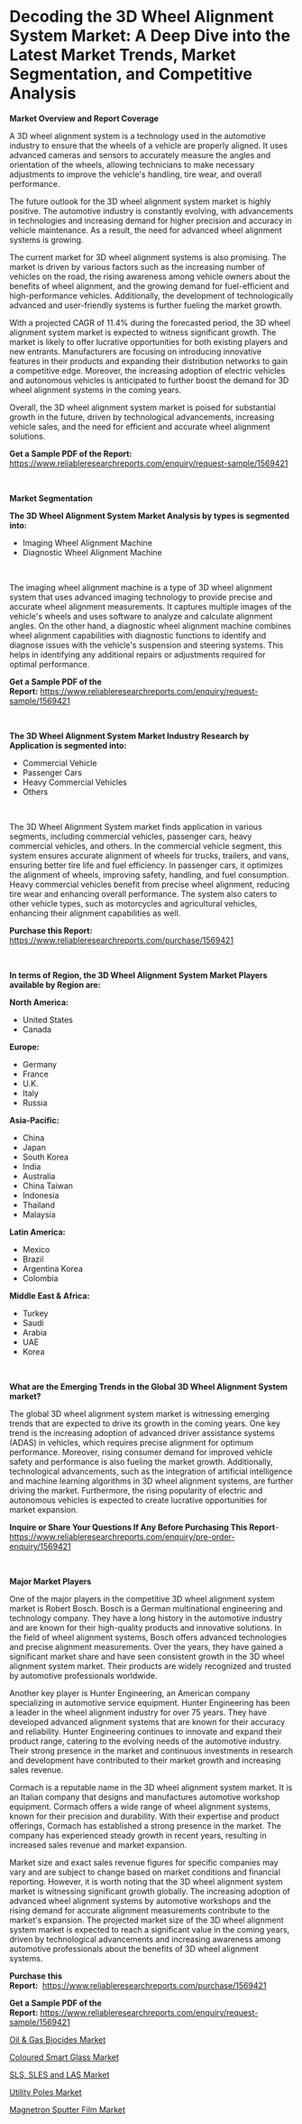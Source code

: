 <p><h1>Decoding the 3D Wheel Alignment System Market: A Deep Dive into the Latest Market Trends, Market Segmentation, and Competitive Analysis</h1></p><p><strong>Market Overview and Report Coverage</strong></p>
<p><p>A 3D wheel alignment system is a technology used in the automotive industry to ensure that the wheels of a vehicle are properly aligned. It uses advanced cameras and sensors to accurately measure the angles and orientation of the wheels, allowing technicians to make necessary adjustments to improve the vehicle's handling, tire wear, and overall performance.</p><p>The future outlook for the 3D wheel alignment system market is highly positive. The automotive industry is constantly evolving, with advancements in technologies and increasing demand for higher precision and accuracy in vehicle maintenance. As a result, the need for advanced wheel alignment systems is growing.</p><p>The current market for 3D wheel alignment systems is also promising. The market is driven by various factors such as the increasing number of vehicles on the road, the rising awareness among vehicle owners about the benefits of wheel alignment, and the growing demand for fuel-efficient and high-performance vehicles. Additionally, the development of technologically advanced and user-friendly systems is further fueling the market growth.</p><p>With a projected CAGR of 11.4% during the forecasted period, the 3D wheel alignment system market is expected to witness significant growth. The market is likely to offer lucrative opportunities for both existing players and new entrants. Manufacturers are focusing on introducing innovative features in their products and expanding their distribution networks to gain a competitive edge. Moreover, the increasing adoption of electric vehicles and autonomous vehicles is anticipated to further boost the demand for 3D wheel alignment systems in the coming years.</p><p>Overall, the 3D wheel alignment system market is poised for substantial growth in the future, driven by technological advancements, increasing vehicle sales, and the need for efficient and accurate wheel alignment solutions.</p></p>
<p><strong>Get a Sample PDF of the Report:</strong> <a href="https://www.reliableresearchreports.com/enquiry/request-sample/1569421">https://www.reliableresearchreports.com/enquiry/request-sample/1569421</a></p>
<p>&nbsp;</p>
<p><strong>Market Segmentation</strong></p>
<p><strong>The 3D Wheel Alignment System Market Analysis by types is segmented into:</strong></p>
<p><ul><li>Imaging Wheel Alignment Machine</li><li>Diagnostic Wheel Alignment Machine</li></ul></p>
<p>&nbsp;</p>
<p><p>The imaging wheel alignment machine is a type of 3D wheel alignment system that uses advanced imaging technology to provide precise and accurate wheel alignment measurements. It captures multiple images of the vehicle's wheels and uses software to analyze and calculate alignment angles. On the other hand, a diagnostic wheel alignment machine combines wheel alignment capabilities with diagnostic functions to identify and diagnose issues with the vehicle's suspension and steering systems. This helps in identifying any additional repairs or adjustments required for optimal performance.</p></p>
<p><strong>Get a Sample PDF of the Report:</strong>&nbsp;<a href="https://www.reliableresearchreports.com/enquiry/request-sample/1569421">https://www.reliableresearchreports.com/enquiry/request-sample/1569421</a></p>
<p>&nbsp;</p>
<p><strong>The 3D Wheel Alignment System Market Industry Research by Application is segmented into:</strong></p>
<p><ul><li>Commercial Vehicle</li><li>Passenger Cars</li><li>Heavy Commercial Vehicles</li><li>Others</li></ul></p>
<p>&nbsp;</p>
<p><p>The 3D Wheel Alignment System market finds application in various segments, including commercial vehicles, passenger cars, heavy commercial vehicles, and others. In the commercial vehicle segment, this system ensures accurate alignment of wheels for trucks, trailers, and vans, ensuring better tire life and fuel efficiency. In passenger cars, it optimizes the alignment of wheels, improving safety, handling, and fuel consumption. Heavy commercial vehicles benefit from precise wheel alignment, reducing tire wear and enhancing overall performance. The system also caters to other vehicle types, such as motorcycles and agricultural vehicles, enhancing their alignment capabilities as well.</p></p>
<p><strong>Purchase this Report:</strong>&nbsp; <a href="https://www.reliableresearchreports.com/purchase/1569421">https://www.reliableresearchreports.com/purchase/1569421</a></p>
<p>&nbsp;</p>
<p><strong>In terms of Region, the 3D Wheel Alignment System Market Players available by Region are:</strong></p>
<p>
    <p> <strong> North America: </strong>
        <ul>
            <li>United States</li>
            <li>Canada</li>
        </ul>
        </p> 
    <p> <strong> Europe: </strong>
        <ul>
            <li>Germany</li>
            <li>France</li>
            <li>U.K.</li>
            <li>Italy</li>
            <li>Russia</li>
        </ul>
        </p> 
    <p> <strong> Asia-Pacific: </strong>
        <ul>
            <li>China</li>
            <li>Japan</li>
            <li>South Korea</li>
            <li>India</li>
            <li>Australia</li>
            <li>China Taiwan</li>
            <li>Indonesia</li>
            <li>Thailand</li>
            <li>Malaysia</li>
        </ul>
        </p> 
    <p> <strong> Latin America: </strong>
        <ul>
            <li>Mexico</li>
            <li>Brazil</li>
            <li>Argentina Korea</li>
            <li>Colombia</li>
        </ul>
        </p> 
    <p> <strong> Middle East & Africa: </strong>
        <ul>
            <li>Turkey</li>
            <li>Saudi</li>
            <li>Arabia</li>
            <li>UAE</li>
            <li>Korea</li>
        </ul>
    </p>
    </p>
<p>&nbsp;</p>
<p><strong>What are the Emerging Trends in the Global 3D Wheel Alignment System market?</strong></p>
<p><p>The global 3D wheel alignment system market is witnessing emerging trends that are expected to drive its growth in the coming years. One key trend is the increasing adoption of advanced driver assistance systems (ADAS) in vehicles, which requires precise alignment for optimum performance. Moreover, rising consumer demand for improved vehicle safety and performance is also fueling the market growth. Additionally, technological advancements, such as the integration of artificial intelligence and machine learning algorithms in 3D wheel alignment systems, are further driving the market. Furthermore, the rising popularity of electric and autonomous vehicles is expected to create lucrative opportunities for market expansion.</p></p>
<p><strong>Inquire or Share Your Questions If Any Before Purchasing This Report</strong>- <a href="https://www.reliableresearchreports.com/enquiry/pre-order-enquiry/1569421">https://www.reliableresearchreports.com/enquiry/pre-order-enquiry/1569421</a></p>
<p>&nbsp;</p>
<p><strong>Major Market Players</strong></p>
<p><p>One of the major players in the competitive 3D wheel alignment system market is Robert Bosch. Bosch is a German multinational engineering and technology company. They have a long history in the automotive industry and are known for their high-quality products and innovative solutions. In the field of wheel alignment systems, Bosch offers advanced technologies and precise alignment measurements. Over the years, they have gained a significant market share and have seen consistent growth in the 3D wheel alignment system market. Their products are widely recognized and trusted by automotive professionals worldwide.</p><p>Another key player is Hunter Engineering, an American company specializing in automotive service equipment. Hunter Engineering has been a leader in the wheel alignment industry for over 75 years. They have developed advanced alignment systems that are known for their accuracy and reliability. Hunter Engineering continues to innovate and expand their product range, catering to the evolving needs of the automotive industry. Their strong presence in the market and continuous investments in research and development have contributed to their market growth and increasing sales revenue.</p><p>Cormach is a reputable name in the 3D wheel alignment system market. It is an Italian company that designs and manufactures automotive workshop equipment. Cormach offers a wide range of wheel alignment systems, known for their precision and durability. With their expertise and product offerings, Cormach has established a strong presence in the market. The company has experienced steady growth in recent years, resulting in increased sales revenue and market expansion.</p><p>Market size and exact sales revenue figures for specific companies may vary and are subject to change based on market conditions and financial reporting. However, it is worth noting that the 3D wheel alignment system market is witnessing significant growth globally. The increasing adoption of advanced wheel alignment systems by automotive workshops and the rising demand for accurate alignment measurements contribute to the market's expansion. The projected market size of the 3D wheel alignment system market is expected to reach a significant value in the coming years, driven by technological advancements and increasing awareness among automotive professionals about the benefits of 3D wheel alignment systems.</p></p>
<p><strong>Purchase this Report:</strong>&nbsp;&nbsp;<a href="https://www.reliableresearchreports.com/purchase/1569421">https://www.reliableresearchreports.com/purchase/1569421</a></p>
<p></p>
<p><strong>Get a Sample PDF of the Report:</strong>&nbsp;<a href="https://www.reliableresearchreports.com/enquiry/request-sample/1569421">https://www.reliableresearchreports.com/enquiry/request-sample/1569421</a></p>
<p><p><a href="https://github.com/YashRP12/Market-Research-Report-List-1/blob/main/oil-gas-biocides-market.md">Oil & Gas Biocides Market</a></p><p><a href="https://www.linkedin.com/pulse/coloured-smart-glass-market-share-amp-new-trends-analysis/">Coloured Smart Glass Market</a></p><p><a href="https://medium.com/@soledadroob625/sls-sles-and-las-market-analysis-and-sze-forecasted-for-period-from-2023-to-2030-c0dafd7405b2">SLS, SLES and LAS Market</a></p><p><a href="https://medium.com/@soledadhane827/utility-poles-market-trends-forecast-and-competitive-analysis-to-2030-5f10e7a59b30">Utility Poles Market</a></p><p><a href="https://www.linkedin.com/pulse/magnetron-sputter-film-market-research-report-unlocks-analysis/">Magnetron Sputter Film Market</a></p></p>